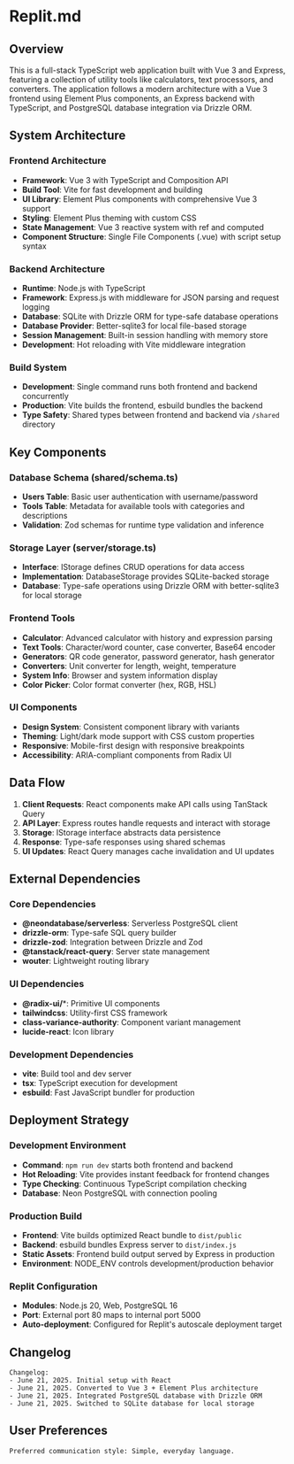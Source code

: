 # Replit.md

## Overview

This is a full-stack TypeScript web application built with Vue 3 and Express, featuring a collection of utility tools like calculators, text processors, and converters. The application follows a modern architecture with a Vue 3 frontend using Element Plus components, an Express backend with TypeScript, and PostgreSQL database integration via Drizzle ORM.

## System Architecture

### Frontend Architecture
- **Framework**: Vue 3 with TypeScript and Composition API
- **Build Tool**: Vite for fast development and building
- **UI Library**: Element Plus components with comprehensive Vue 3 support
- **Styling**: Element Plus theming with custom CSS
- **State Management**: Vue 3 reactive system with ref and computed
- **Component Structure**: Single File Components (.vue) with script setup syntax

### Backend Architecture
- **Runtime**: Node.js with TypeScript
- **Framework**: Express.js with middleware for JSON parsing and request logging
- **Database**: SQLite with Drizzle ORM for type-safe database operations
- **Database Provider**: Better-sqlite3 for local file-based storage
- **Session Management**: Built-in session handling with memory store
- **Development**: Hot reloading with Vite middleware integration

### Build System
- **Development**: Single command runs both frontend and backend concurrently
- **Production**: Vite builds the frontend, esbuild bundles the backend
- **Type Safety**: Shared types between frontend and backend via `/shared` directory

## Key Components

### Database Schema (shared/schema.ts)
- **Users Table**: Basic user authentication with username/password
- **Tools Table**: Metadata for available tools with categories and descriptions
- **Validation**: Zod schemas for runtime type validation and inference

### Storage Layer (server/storage.ts)
- **Interface**: IStorage defines CRUD operations for data access
- **Implementation**: DatabaseStorage provides SQLite-backed storage
- **Database**: Type-safe operations using Drizzle ORM with better-sqlite3 for local storage

### Frontend Tools
- **Calculator**: Advanced calculator with history and expression parsing
- **Text Tools**: Character/word counter, case converter, Base64 encoder
- **Generators**: QR code generator, password generator, hash generator
- **Converters**: Unit converter for length, weight, temperature
- **System Info**: Browser and system information display
- **Color Picker**: Color format converter (hex, RGB, HSL)

### UI Components
- **Design System**: Consistent component library with variants
- **Theming**: Light/dark mode support with CSS custom properties
- **Responsive**: Mobile-first design with responsive breakpoints
- **Accessibility**: ARIA-compliant components from Radix UI

## Data Flow

1. **Client Requests**: React components make API calls using TanStack Query
2. **API Layer**: Express routes handle requests and interact with storage
3. **Storage**: IStorage interface abstracts data persistence
4. **Response**: Type-safe responses using shared schemas
5. **UI Updates**: React Query manages cache invalidation and UI updates

## External Dependencies

### Core Dependencies
- **@neondatabase/serverless**: Serverless PostgreSQL client
- **drizzle-orm**: Type-safe SQL query builder
- **drizzle-zod**: Integration between Drizzle and Zod
- **@tanstack/react-query**: Server state management
- **wouter**: Lightweight routing library

### UI Dependencies
- **@radix-ui/***: Primitive UI components
- **tailwindcss**: Utility-first CSS framework
- **class-variance-authority**: Component variant management  
- **lucide-react**: Icon library

### Development Dependencies
- **vite**: Build tool and dev server
- **tsx**: TypeScript execution for development
- **esbuild**: Fast JavaScript bundler for production

## Deployment Strategy

### Development Environment
- **Command**: `npm run dev` starts both frontend and backend
- **Hot Reloading**: Vite provides instant feedback for frontend changes
- **Type Checking**: Continuous TypeScript compilation checking
- **Database**: Neon PostgreSQL with connection pooling

### Production Build
- **Frontend**: Vite builds optimized React bundle to `dist/public`
- **Backend**: esbuild bundles Express server to `dist/index.js`
- **Static Assets**: Frontend build output served by Express in production
- **Environment**: NODE_ENV controls development/production behavior

### Replit Configuration
- **Modules**: Node.js 20, Web, PostgreSQL 16
- **Port**: External port 80 maps to internal port 5000
- **Auto-deployment**: Configured for Replit's autoscale deployment target

## Changelog

```
Changelog:
- June 21, 2025. Initial setup with React
- June 21, 2025. Converted to Vue 3 + Element Plus architecture
- June 21, 2025. Integrated PostgreSQL database with Drizzle ORM
- June 21, 2025. Switched to SQLite database for local storage
```

## User Preferences

```
Preferred communication style: Simple, everyday language.
```